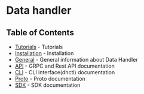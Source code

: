 # Data handler

## Table of Contents

 - [Tutorials](content/tutorials/index.md) - Tutorials
 - [Installation](content/installation.md) - Installation
 - [General](content/general.md) - General information about Data Handler
 - [API](content/api.md) - GRPC and Rest API documentation
 - [CLI](content/dhctl/dhctl.md) - CLI interface(dhctl) documentation
 - [Proto](content/proto.md) - Proto documentation
 - [SDK](content/sdk.md) - SDK documentation